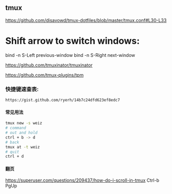 tmux
----

https://github.com/disavowd/tmux-dotfiles/blob/master/tmux.conf#L30-L33

# Shift arrow to switch windows:
bind -n S-Left  previous-window
bind -n S-Right next-window

https://github.com/tmuxinator/tmuxinator

https://github.com/tmux-plugins/tpm


### 快捷键速查表:

    https://gist.github.com/ryerh/14b7c24dfd623ef8edc7

#### 常见用法
```bash
tmux new -s weiz
# command
# out and hold
ctrl + b -> d
# back
tmux at -t weiz
# quit
ctrl + d
```


#### 翻页

https://superuser.com/questions/209437/how-do-i-scroll-in-tmux
Ctrl-b PgUp